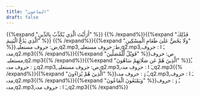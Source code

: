 ```yaml
---
title: "الماعون"
draft: false
---
```

 {{%expand "أَرَأَيْتَ الَّذِي يُكَذِّبُ بِالدِّينِ" %}} {{% /expand%}}{{%expand "فَذَٰلِكَ الَّذِي يَدُعُّ الْيَتِيمَ" %}} {{% /expand%}}{{%expand "وَلَا يَحُضُّ عَلَىٰ طَعَامِ الْمِسْكِينِ" %}}ض: حروف مستعلیہ,q2.mp3,ط: حروف مستعلیہ,q2.mp3,ـَ ا :  حروف مدہ,q2.mp3{{% /expand%}}{{%expand "فَوَيْلٌ لِّلْمُصَلِّينَ" %}}ص: حروف مستعلیہ,q2.mp3{{% /expand%}}{{%expand "الَّذِينَ هُمْ عَن صَلَاتِهِمْ سَاهُونَ" %}}ـُ و٘ :  حروف مدہ,q2.mp3,ص: حروف مستعلیہ,q2.mp3,ـَ ا :  حروف مدہ,q2.mp3{{% /expand%}}{{%expand "الَّذِينَ هُمْ يُرَاءُونَ" %}}ـُ و٘ :  حروف مدہ,q2.mp3,ـَ ا :  حروف مدہ,q2.mp3{{% /expand%}}{{%expand "وَيَمْنَعُونَ الْمَاعُونَ" %}}ـُ و٘ :  حروف مدہ,q2.mp3,ـَ ا :  حروف مدہ,q2.mp3{{% /expand%}}